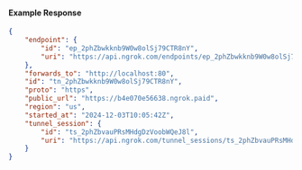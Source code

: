 <!-- Code generated for API Clients. DO NOT EDIT. -->

#### Example Response

```json
{
	"endpoint": {
		"id": "ep_2phZbwkknb9W0w8olSj79CTR8nY",
		"uri": "https://api.ngrok.com/endpoints/ep_2phZbwkknb9W0w8olSj79CTR8nY"
	},
	"forwards_to": "http://localhost:80",
	"id": "tn_2phZbwkknb9W0w8olSj79CTR8nY",
	"proto": "https",
	"public_url": "https://b4e070e56638.ngrok.paid",
	"region": "us",
	"started_at": "2024-12-03T10:05:42Z",
	"tunnel_session": {
		"id": "ts_2phZbvauPRsMHdgDzVoobWQeJ8l",
		"uri": "https://api.ngrok.com/tunnel_sessions/ts_2phZbvauPRsMHdgDzVoobWQeJ8l"
	}
}
```

